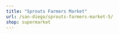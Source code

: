 ```yaml
---
title: "Sprouts Farmers Market"
url: /san-diego/sprouts-farmers-market-5/
shop: supermarket
---
```

